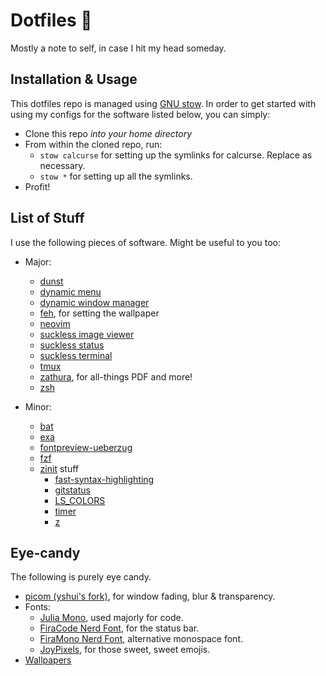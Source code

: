 # Dotfiles 🐧

Mostly a note to self, in case I hit my head someday.

## Installation & Usage

This dotfiles repo is managed using [GNU stow](https://www.gnu.org/software/stow/).
In order to get started with using my configs for the software listed below, you can simply:
  * Clone this repo *into your home directory*
  * From within the cloned repo, run:
    + `stow calcurse` for setting up the symlinks for calcurse. Replace as necessary.
    + `stow *` for setting up all the symlinks.
  * Profit!

## List of Stuff

I use the following pieces of software. Might be useful to you too:

* Major:
  + [dunst](https://github.com/dunst-project/dunst)
  + [dynamic menu](https://tools.suckless.org/dmenu/)
  + [dynamic window manager](https://dwm.suckless.org/)
  + [feh](https://github.com/derf/feh), for setting the wallpaper
  + [neovim](https://github.com/neovim/neovim)
  + [suckless image viewer](https://github.com/muennich/sxiv)
  + [suckless status](https://tools.suckless.org/slstatus/)
  + [suckless terminal](https://st.suckless.org/)
  + [tmux](https://github.com/tmux/tmux)
  + [zathura](https://pwmt.org/projects/zathura/), for all-things PDF and more!
  + [zsh](https://www.zsh.org/)

* Minor:
  + [bat](https://github.com/sharkdp/bat)
  + [exa](https://github.com/ogham/exa)
  + [fontpreview-ueberzug](https://github.com/OliverLew/fontpreview-ueberzug)
  + [fzf](https://github.com/junegunn/fzf)
  + [zinit](https://github.com/zdharma/zinit) stuff
    - [fast-syntax-highlighting](https://github.com/zdharma/fast-syntax-highlighting)
    - [gitstatus](https://github.com/romkatv/gitstatus)
    - [LS_COLORS](https://github.com/trapd00r/LS_COLORS)
    - [timer](https://github.com/ohmyzsh/ohmyzsh/blob/master/plugins/timer/timer.plugin.zsh)
    - [z](https://github.com/rupa/z)

## Eye-candy

The following is purely eye candy.

* [picom (yshui's fork)](https://github.com/yshui/picom), for window fading, blur & transparency.
* Fonts:
    + [Julia Mono](https://github.com/cormullion/juliamono), used majorly for code.
    + [FiraCode Nerd Font](https://github.com/ryanoasis/nerd-fonts/tree/master/patched-fonts/FiraCode), for the status bar.
    + [FiraMono Nerd Font](https://github.com/ryanoasis/nerd-fonts/tree/master/patched-fonts/FiraMono), alternative monospace font.
    + [JoyPixels](https://www.joypixels.com/emoji), for those sweet, sweet emojis.
* [Wallpapers](https://gitlab.com/BSGalvan/walls)
